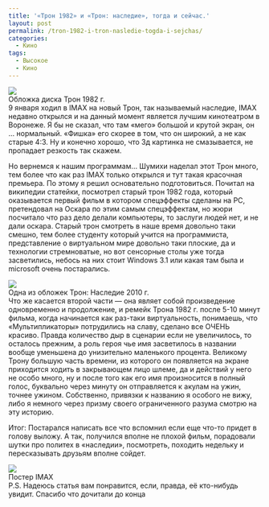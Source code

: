 ```yaml
---
title: '«Трон 1982» и «Трон: наследие», тогда и сейчас.'
layout: post
permalink: /tron-1982-i-tron-nasledie-togda-i-sejchas/
categories:
  - Кино
tags:
  - Высокое
  - Кино
---
```


<!-- <figure>
  <a href="http://mb7222.files.wordpress.com/2011/01/385px-tron_poster1.jpg"><img src="http://mb7222.files.wordpress.com/2011/01/385px-tron_poster1.jpg"></a>
</figure> -->
<div></div>
<img src="https://farm1.staticflickr.com/760/20710338260_4131d735d0_o.jpg">
<div></div>
Обложка диска Трон 1982 г.
<div></div>
9 января ходил в IMAX на новый Трон, так называемый наследие, IMAX недавно открылся и на данный момент является лучшим кинотеатром в Воронеже. Я бы не сказал, что там «мего» большой и крутой экран, он &#8230; нормальный. «Фишка» его скорее в том, что он широкий, а не как старые 4:3. Ну и конечно хорошо, что 3д картинка не смазывается, не пропадает резкость так скажем.

Но вернемся к нашим программам&#8230; Шумихи наделал этот Трон много, тем более что как раз IMAX только открылся и тут такая красочная премьера. По этому я решил основательно подготовиться. Почитал на википедии статейки, посмотрел старый трон 1982 года, который оказывается первый фильм в котором спецэффекты сделаны на PC, претендовал на Оскара по этим самым спецэффектам, но жюри посчитало что раз дело делали компьютеры, то заслуги людей нет, и не дали оскара. Старый трон смотреть в наше время довольно таки смешно, тем более студенту который учится на программиста, представление о виртуальном мире довольно таки плоские, да и технологии стремноватые, но вот сенсорные столы уже тогда засветились, небось на них стоит Windows 3.1 или какая там была и microsoft очень постарались.

<!-- <figure>
  <a href="http://mb7222.files.wordpress.com/2011/01/tron-_legacy2.jpg"><img src="http://mb7222.files.wordpress.com/2011/01/tron-_legacy2.jpg"></a>
</figure> -->
<div></div>
<img src="https://farm6.staticflickr.com/5796/20711636799_3002766ae9_o.jpg">
<div></div>
Одна из обложек Трон: Наследие 2010 г.
<div></div>
Что же касается второй части &#8212; она являет собой произведение одновременно и продолжение, и ремейк Трона 1982 г. после 5-10 минут фильма, когда начинается как раз-таки виртуальность, понимаешь, что &#171;Мультипликаторы&#187; потрудились на славу, сделано все ОЧЕНЬ красиво. Правда количество дыр в сценарии если не увеличилось, то осталось прежним, а роль героя чье имя засветилось в названии вообще уменьшена до унизительно маленького процента. Великому Трону большую часть времени, из которого он появляется на экране приходится ходить в закрывающем лицо шлеме, да и действий у него не особо много, ну и после того как его имя произносится в полный голос, буквально через минуту он отправляется к акулам на ужин, точнее ужином. Собственно, привязки к названию я особого не вижу, либо я немного через призму своего ограниченного разума смотрю на эту историю.

Итог: Постарался написать все что вспомнил если еще что-то придет в голову выложу. А так, получился вполне не плохой фильм, порадовали шутки про политех в &#171;наследии&#187;, посмотреть, походить недельку и пересказывать друзьям вполне сойдет.

<!-- <figure>
  <a href="http://mb7222.files.wordpress.com/2011/01/imax_3d_poster1.jpg"><img src="http://mb7222.files.wordpress.com/2011/01/imax_3d_poster1.jpg"></a>
</figure> -->
<div></div>
<img src="https://farm6.staticflickr.com/5637/20710394328_8c97d4692a_o.jpg">
<div></div>
Постер IMAX
<div></div>
P.S. Надеюсь статья вам понравится, если, правда, её кто-нибудь увидит. Спасибо что дочитали до конца
